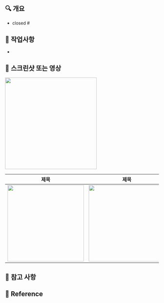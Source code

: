 ## 🔍 개요
- closed #

## 📝 작업사항
- 


## 📸 스크린샷 또는 영상

<p>
  <img src="" width="300">
</p>

| 제목 | 제목 |
|-----|-----|
| <img src="" width="250"> | <img src="" width="250"> |


## 🧐 참고 사항

## 📄 Reference
[]()
